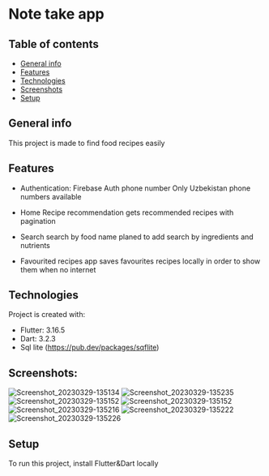 # Note take app

## Table of contents
* [General info](#general-info)
* [Features](#features)
* [Technologies](#technologies)
* [Screenshots](#screenshots)
* [Setup](#setup)

## General info
This project is made to find food recipes easily

## Features
* Authentication:
  Firebase Auth phone number
  Only Uzbekistan phone numbers available

* Home Recipe recommendation
  gets recommended recipes with pagination
  
* Search
  search by food name
  planed to add search by ingredients and nutrients
  
* Favourited recipes
  app saves favourites recipes locally in order to show them when no internet
	
## Technologies
Project is created with:
* Flutter: 3.16.5
* Dart: 3.2.3
* Sql lite (https://pub.dev/packages/sqflite)

## Screenshots:

![Screenshot_20230329-135134](https://user-images.githubusercontent.com/92048454/228482147-51b8351a-9b2b-4e42-b603-8e1529883a07.png)
![Screenshot_20230329-135235](https://user-images.githubusercontent.com/92048454/228481714-4229cbf4-bf75-4075-9696-e3ba534e24e1.png)
![Screenshot_20230329-135152](https://user-images.githubusercontent.com/92048454/228481311-62c1f83a-f78b-4b5b-b6a2-f5a0a112dacf.png)
![Screenshot_20230329-135152](https://user-images.githubusercontent.com/92048454/228481612-39ceb1ba-7c0f-4ee7-b172-ebe467f765fd.png)
![Screenshot_20230329-135216](https://user-images.githubusercontent.com/92048454/228481635-59620af0-18ec-4405-a1d0-ca5f7e0066b5.png)
![Screenshot_20230329-135222](https://user-images.githubusercontent.com/92048454/228481652-d3708947-de57-41b6-9113-cb09faf7a499.png)
![Screenshot_20230329-135226](https://user-images.githubusercontent.com/92048454/228481662-58971470-9f47-4f72-ad42-d3f9b44ad58b.png)

	
## Setup
To run this project, install Flutter&Dart locally


  
  
